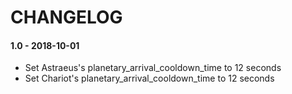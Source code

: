 # CHANGELOG

#### 1.0 - 2018-10-01

 - Set Astraeus's planetary_arrival_cooldown_time to 12 seconds
 - Set Chariot's planetary_arrival_cooldown_time to 12 seconds